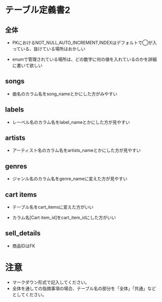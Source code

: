 # テーブル定義書2
## 全体
- PKにおけるNOT_NULL,AUTO_INCREMENT,INDEXはデフォルトで◯が入っている、抜けている場所はおかしい

- enumで管理されている場所は、どの数字に何の値を入れているのかを詳細に書いて欲しい

## songs
- 曲名のカラム名をsong_nameとかにした方がみやすい

## labels
- レーベル名のカラム名をlabel_nameとかにした方が見やすい

## artists
- アーティスト名のカラム名をartists_nameとかにした方が見やすい

## genres
- ジャンル名のカラム名をgenre_nameに変えた方が見やすい

## cart items
- テーブル名をcart_itemsに変えた方がいい

- カラム名[Cart item_id]をcart_item_idにした方がいい

## sell_details 
- 商品IDはFK

# 注意
* マークダウン形式で記入してください。
* 全体を通しての指摘事項の場合、テーブル名の部分を「全体」「共通」などとしてください。
